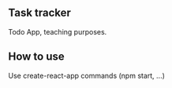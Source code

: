 ## Task tracker
Todo App, teaching purposes.

## How to use 
Use create-react-app commands (npm start, ...) 
